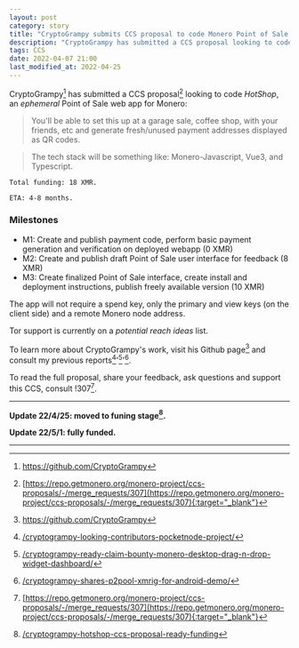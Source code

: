 ```yaml
---
layout: post
category: story
title: "CryptoGrampy submits CCS proposal to code Monero Point of Sale web app 'HotShop'"
description: "CryptoGrampy has submitted a CCS proposal looking to code 'HotShop', an ephemeral Point of Sale web app for Monero."
tags: CCS
date: 2022-04-07 21:00
last_modified_at: 2022-04-25
---
```


CryptoGrampy[^1] has submitted a CCS proposal[^2] looking to code *HotShop*, an *ephemeral* Point of Sale web app for Monero:

> You'll be able to set this up at a garage sale, coffee shop, with your friends, etc and generate fresh/unused payment addresses displayed as QR codes. 

> The tech stack will be something like: Monero-Javascript, Vue3, and Typescript.

```
Total funding: 18 XMR.

ETA: 4-8 months.
```

### Milestones

- M1: Create and publish payment code, perform basic payment generation and verification on deployed webapp (0 XMR)
- M2: Create and publish draft Point of Sale user interface for feedback (8 XMR)
- M3: Create finalized Point of Sale interface, create install and deployment instructions, publish freely available version (10 XMR)

The app will not require a spend key, only the primary and view keys (on the client side) and a remote Monero node address. 

Tor support is currently on a *potential reach ideas* list.

To learn more about CryptoGrampy's work, visit his Github page[^1] and consult my previous reports[^3]'[^4]'[^5].

To read the full proposal, share your feedback, ask questions and support this CCS, consult !307[^2].

---

**Update 22/4/25: moved to funing stage[^6].**

**Update 22/5/1: fully funded.**

---

[^1]: https://github.com/CryptoGrampy
[^2]: [https://repo.getmonero.org/monero-project/ccs-proposals/-/merge_requests/307](https://repo.getmonero.org/monero-project/ccs-proposals/-/merge_requests/307){:target="_blank"}
[^3]: [/cryptogrampy-looking-contributors-pocketnode-project/](/cryptogrampy-looking-contributors-pocketnode-project/)
[^4]: [/cryptogrampy-ready-claim-bounty-monero-desktop-drag-n-drop-widget-dashboard/](/cryptogrampy-ready-claim-bounty-monero-desktop-drag-n-drop-widget-dashboard/)
[^5]: [/cryptogrampy-shares-p2pool-xmrig-for-android-demo/](/cryptogrampy-shares-p2pool-xmrig-for-android-demo/)
[^6]: [/cryptogrampy-hotshop-ccs-proposal-ready-funding](/cryptogrampy-hotshop-ccs-proposal-ready-funding)
